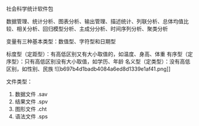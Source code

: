 社会科学统计软件包

数据管理、统计分析、图表分析、输出管理、描述统计、列联分析、总体均值比较、相关分析、回归模型分析、主成分分析、时间序列分析、聚类分析

变量有三种基本类型：数值型、字符型和日期型

标度型（定距型）：有高低区别又有大小取值的，如温度、身高、体重
有序型（定序型）：只有高低区别没有大小取值，如学历、年龄
名义型（定类型）：没有高低区别，如性别、民族
![[b697b4d1badb4084a6ed8d1339e1af41.png]]


文件类型：
1. 数据文件 .sav
2. 结果文件 .spv
3. 图形文件 .cht
4. 语法文件 .sps

